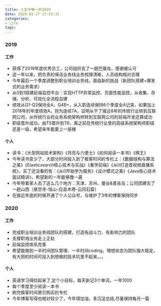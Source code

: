 ```yaml
---
title: 人生中唯一的2019
date: 2020-01-17 17:53:31
categories:
- Life
tags:
---
```


### 2019

#### 工作
- 获得了2019年度优秀员工，公司组织去了一趟巴厘岛，感谢被认可
- 这一年以来，把负责的保洁业务线业务梳理清晰，人员结构相对合理
- 今年最后一个季度调整到职业培训业务线，面临新的挑战（新团队搭建+爆发式的业务需求）
- 从0到1搭建前端监控平台：实现HTTP异常监控、页面性能监控，从收集、存储、分析、可视化全流程自建
- 绩效从Q1-Q3保持全A，Q4B+，从入职连续保持6个季度全A记录，如果加上2018年的年度绩效A，则为连续7A，证明从干了接近8年的传统行业转到互联网公司，从传统行业的业务系统架构师转到互联网公司的前端开发还算成功
- 职级晋升成功，由T5晋升到T6，离之前在传统行业里的高级系统架构师职级还差一级，希望来年能更上一层楼

#### 个人

- 读书：《大型网站技术架构》《月亮与六便士》《如何阅读一本书》《棋王》
- 今年读书变少了，大部分时间投入到了极客时间的专栏上：《数据结构与算法之美》《Elasticsearch核心技术与实战》《重学前端》《从0打造音视频直播系统》，买了还没看的有：《从0开始学为服务》《设计模式之美》《Java核心技术面试精讲》，希望新的一年能够撸一遍
- 今年带着家人去了这么几个地方：天津、苏州、曼谷&普吉岛；公司团建去了一趟山西（悬空寺-恒山-应县木塔-云冈石窟）
- 在接近年底的时候开通了个人公众号，与维护了3年的博客保持同步

### 2020

#### 工作
- 完成职业培训业务线团队的搭建，打造有战斗力、有影响力的团队
- 支撑职培业务走上正轨
- 前端监控体系完善
- 希望能做到一半时间团队管理、一半时间coding，理想状态为团队强大稳定，有大把的时间可投入到想做的技术坑里不起来。。。

#### 个人
- 英语学习得捡起来了,定个小目标，每天新记3个单词，一年1000
- 每个季度至少阅读一本书
- 刷完极客时间里已购买的专栏
- 今年博客写得也相对较少了，今年得加油，多沉淀总结,尽量保持每月一篇
  
